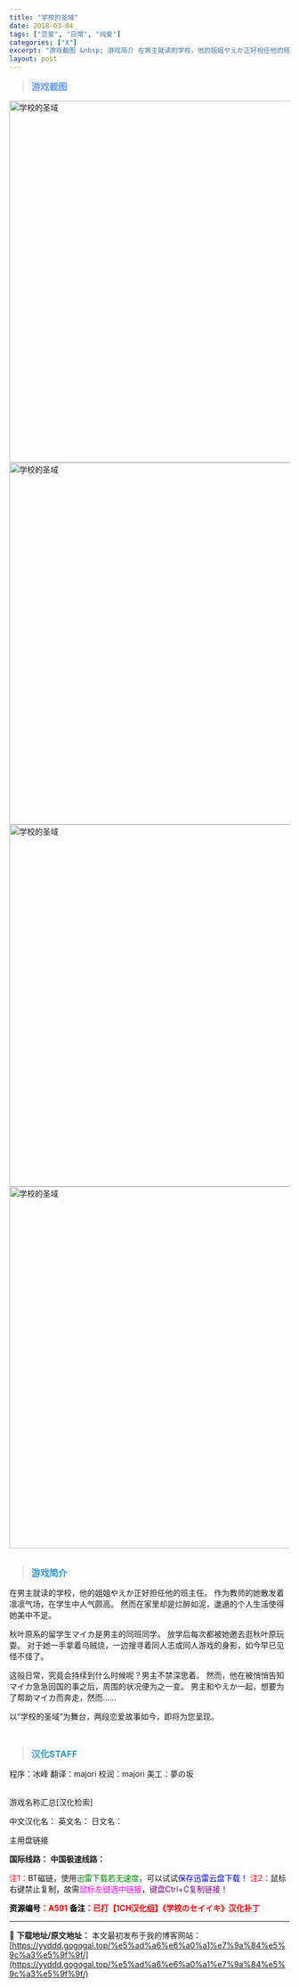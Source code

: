 ```yaml
---
title: "学校的圣域"
date: 2018-03-04
tags: ["恋爱", "日常", "纯爱"]
categories: ["X"]
excerpt: "游戏截图 &nbsp; 游戏简介 在男主就读的学校，他的姐姐やえか正好担任他的班主任。 作为教师的她散发着凛凛气场，在学生中人气颇高。 然而在家里却是烂醉如泥，邋遢的个人生活使得她美中不足。 秋叶原系的留学生マイカ是男主的同班同学。 放学后每次都被她邀去逛秋叶原玩耍。 对于她一手拿着乌贼烧，一边搜寻&hellip;"
layout: post
---
```


<div>
<blockquote><b><span style="font-size: 12pt; color: #6699ff;">游戏截图</span></b></blockquote>
<div><img title="点击放大" src="https://yyddd.gogogal.top/wp-content/uploads/2025/04/20250430_681201c3a1884.webp" alt="学校的圣域" width="650" /></div>
<div><img title="点击放大" src="https://yyddd.gogogal.top/wp-content/uploads/2025/04/20250430_681201c57917e.webp" alt="学校的圣域" width="650" /></div>
<div><img title="点击放大" src="https://yyddd.gogogal.top/wp-content/uploads/2025/04/20250430_681201c703c21.webp" alt="学校的圣域" width="650" /></div>
<div><img title="点击放大" src="https://yyddd.gogogal.top/wp-content/uploads/2025/04/20250430_681201ca0bb80.webp" alt="学校的圣域" width="650" /></div>
&nbsp;
<blockquote><b><span style="font-size: 12pt; color: #3399cc;">游戏简介</span></b></blockquote>
<div>在男主就读的学校，他的姐姐やえか正好担任他的班主任。
作为教师的她散发着凛凛气场，在学生中人气颇高。
然而在家里却是烂醉如泥，邋遢的个人生活使得她美中不足。

秋叶原系的留学生マイカ是男主的同班同学。
放学后每次都被她邀去逛秋叶原玩耍。
对于她一手拿着乌贼烧，一边搜寻着同人志或同人游戏的身影，如今早已见怪不怪了。

这般日常，究竟会持续到什么时候呢？男主不禁深思着。
然而，他在被悄悄告知マイカ急急回国的事之后，周围的状况便为之一变。
男主和やえか一起，想要为了帮助マイカ而奔走，然而……

以“学校的圣域”为舞台，两段恋爱故事如今，即将为您呈现。</div>
&nbsp;
<blockquote><b><span style="font-size: 12pt; color: #3399cc;">汉化STAFF</span></b></blockquote>
<div>程序：冰峰
翻译：majori
校润：majori
美工：夢の坂</div>
&nbsp;

游戏名称汇总[汉化检索]

中文汉化名：
英文名：
日文名：
</div>
<div class="panel panel-primary">
<div class="panel-heading">主用盘链接</div>
<div class="panel-body">

<b>国际线路：</b>
<b>中国极速线路：</b>


<span style="color: #ff0000;">注1：</span>BT磁链，使用<span style="color: #008000;">迅雷下载若无速度</span>，可以试试<span style="color: #0000ff;">保存迅雷云盘下载！</span>
<span style="color: #ff0000;">注2：</span>鼠标右键禁止复制，故需<span style="color: #ff00ff;">鼠标左键选中链接</span>，<span style="color: #800080;">键盘Ctrl+C复制链接！</span>

</div>
<div class="panel-footer"><span style="color: #ff0000;"><b><span style="color: #000000;">资源编号</span>：A591</b></span>
<span style="color: #ff0000;"><b><span style="color: #000000;">备注</span>：已打【1CH汉化组】《学校のセイイキ》汉化补丁</b></span></div>
</div>

---
📖 **下载地址/原文地址：** 本文最初发布于我的博客网站：[https://yyddd.gogogal.top/%e5%ad%a6%e6%a0%a1%e7%9a%84%e5%9c%a3%e5%9f%9f/](https://yyddd.gogogal.top/%e5%ad%a6%e6%a0%a1%e7%9a%84%e5%9c%a3%e5%9f%9f/)
